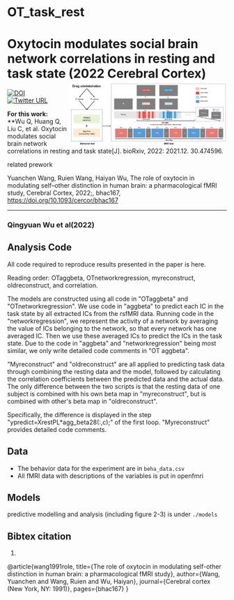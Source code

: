 # OT_task_rest
# Oxytocin modulates social brain network correlations in resting and task state (2022 Cerebral Cortex) <img src="https://github.com/andlab-um/OT_task_rest/blob/main/procedure.png" align="right" width="361px">

[![DOI](https://img.shields.io/badge/biorxiv-preprint-brightgreen)](https://doi.org/10.1101/2021.12.30.474596)<br />
[![Twitter URL](https://img.shields.io/twitter/url?label=%40ANDlab3&style=social&url=https%3A%2F%2Ftwitter.com%2Flizhn7)](https://twitter.com/ANDlab3)


**For this work: <br />**
**Wu Q, Huang Q, Liu C, et al. Oxytocin modulates social brain network correlations in resting and task state[J]. bioRxiv, 2022: 2021.12. 30.474596. <br />


related prework

Yuanchen Wang, Ruien Wang, Haiyan Wu, The role of oxytocin in modulating self–other distinction in human brain: a pharmacological fMRI study, Cerebral Cortex, 2022;, bhac167, https://doi.org/10.1093/cercor/bhac167

___


### Qingyuan Wu et al(2022)

## Analysis Code

All code required to reproduce results presented in the paper is here.

Reading order: OTaggbeta, OTnetworkregression, myreconstruct, oldreconstruct, and correlation.

The models are constructed using all code in "OTaggbeta" and "OTnetworkregression".
We use code in "aggbeta" to predict each IC in the task state by all extracted ICs from the rsfMRI data.
Running code in the "networkregression", we represent the activity of a network by averaging the value of ICs belonging to the network, so that every network has one averaged IC. Then we use these averaged ICs to predict the ICs in the task state.
Due to the code in "aggbeta" and "networkregression" being most similar, we only write detailed code comments in "OT aggbeta".

"Myreconstruct" and "oldreconstruct" are all applied to predicting task data through combining the resting data and the model, followed by calculating the correlation coefficients between the predicted data and the actual data. The only difference between the two scripts is that the resting data of one subject is combined with his own beta map in "myreconstruct", but is combined with other's beta map in "oldreconstruct".

Specifically, the difference is displayed in the step "ypredict=XrestPL*agg_beta28(:,c);" of the first loop. "Myreconstruct" provides detailed code comments.




## Data


- The behavior data for the experiment are in `beha_data.csv`
- All fMRI data with descriptions of the variables is put in openfmri

## Models

predictive modelling and analysis (including figure 2-3) is under `./models`

## Bibtex citation

1.

@article{wang1991role,
  title={The role of oxytocin in modulating self-other distinction in human brain: a pharmacological fMRI study},
  author={Wang, Yuanchen and Wang, Ruien and Wu, Haiyan},
  journal={Cerebral cortex (New York, NY: 1991)},
  pages={bhac167}
}



